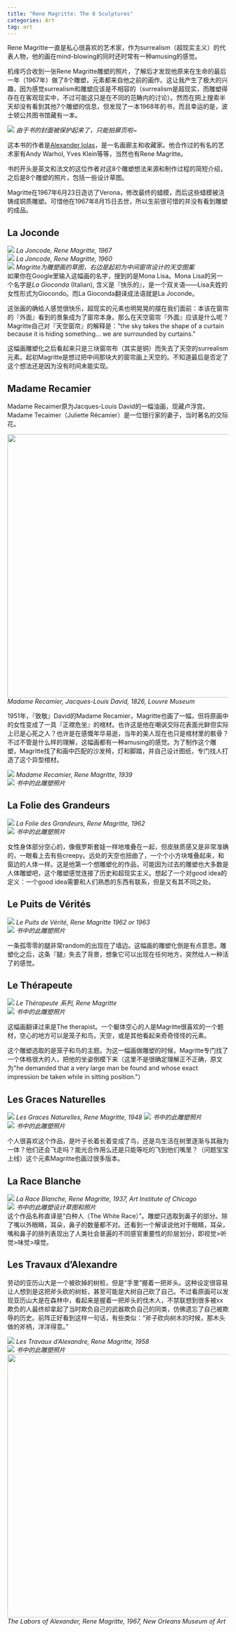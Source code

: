 ```yaml
---
title: "Rene Magritte: The 8 Sculptures"
categories: Art
tag: art
---
```


Rene Magritte一直是私心很喜欢的艺术家，作为surrealism（超现实主义）的代表人物，他的画在mind-blowing的同时还时常有一种amusing的感觉。

机缘巧合收到一张Rene Magritte雕塑的照片，了解后才发现他原来在生命的最后一年（1967年）做了8个雕塑，元素都来自他之前的画作。这让我产生了极大的兴趣，因为感觉surrealism和雕塑应该是不相容的（surrealism是超现实，而雕塑得存在在客观现实中，不过可能这只是在不同的范畴内的讨论）。然而在网上搜索半天却没有看到其他7个雕塑的信息，但发现了一本1968年的书，而且幸运的是，波士顿公共图书馆藏有一本。



<div class="row">
    <div class="col-md-6">
        <img src="{{site.baseurl}}/img/magritte/IMG_7799.jpg">
  <em class="text-muted">由于书的封面被保护起来了，只能拍扉页啦~</em>
    </div>
    <div class="col-md-6">
        <p> 这本书的作者是<a href="https://en.wikipedia.org/wiki/Alexander_Iolas">Alexander Iolas</a>，是一名画廊主和收藏家。他合作过的有名的艺术家有Andy Warhol, Yves Klein等等，当然也有Rene Magritte。</p>
        <p>书的开头是英文和法文的这位作者对这8个雕塑想法来源和制作过程的简短介绍，之后是8个雕塑的照片，包括一些设计草图。</p>
        <p>Magritte在1967年6月23日造访了Verona，修改最终的蜡模，而后这些蜡模被浇铸成铜质雕塑。可惜他在1967年8月15日去世，所以生前很可惜的并没有看到雕塑的成品。</p>
    </div>
</div>

## La Joconde

<div class="row">
    <div class="col-md-6">
        <img src="{{site.baseurl}}/img/magritte/magritte3758.jpg">
        <em class="text-muted">La Joncode, Rene Magritte, 1967</em>
    </div>
    <div class="col-md-6">
        <img src="{{site.baseurl}}/img/magritte/ob_71015c_1960-magritte-la-joconde-70x50-cm.jpg">
        <em class="text-muted">La Joncode, Rene Magritte, 1960</em>
    </div>
</div>
<div class="row">
    <div class="col-md-5">
        <img src="{{site.baseurl}}/img/magritte/IMG_7807.jpg">
        <em class="text-muted">Magritte为雕塑画的草图，右边是起初为中间窗帘设计的天空图案</em>
    </div>
    <div class="col-md-7">
        如果你在Google里输入这幅画的名字，搜到的是Mona Lisa。Mona Lisa的另一个名字是<em>La Gioconda</em> (Italian), 含义是『快乐的』，是一个双关语——Lisa夫姓的女性形式为Giocondo。而La Gioconda翻译成法语就是La Joconde。
    </div>
</div>

这张画的确给人感觉很快乐，超现实的元素也明晃晃的摆在我们面前：本该在窗帘的『外面』看到的景象成为了窗帘本身。那么在天空窗帘『外面』应该是什么呢？Magritte自己对『天空窗帘』的解释是："the sky takes the shape of a curtain because it is hiding something… we are surrounded by curtains."


这幅画雕塑化之后看起来只是三块窗帘布（其实是铜）而失去了天空的surrealism元素。起初Magritte是想过把中间那块大的窗帘画上天空的。不知道最后是否定了这个想法还是因为没有时间未能实现。

## Madame Recamier

Madame Recaimer原为Jacques-Louis David的一幅油画，现藏卢浮宫。Madame Tecaimer（Juliette Récamier）是一位银行家的妻子，当时著名的交际花。

<img src="{{site.baseurl}}/img/magritte/louvre-madame-recamier-nee-julie.jpg" width="600">
<em class="text-muted">Madame Recamier, Jacques-Louis David, 1826, Louvre Museum</em>

1951年，『致敬』David的Madame Recamier，Magritte也画了一幅，但将原画中的女性变成了一具『正襟危坐』的棺材。也许这是他在嘲讽交际花表面光鲜但实际上已是心死之人？也许是在感慨年华易逝，当年的美人现在也只是棺材里的骸骨？不过不管是什么样的理解，这幅画都有一种amusing的感觉。为了制作这个雕塑，Magritte找了和画中匹配的沙发椅，灯和脚踏，并自己设计图纸，专门找人打造了这个异型棺材。

<div class="row">
    <div class="col-md-6">
        <img src="{{site.baseurl}}/img/magritte/magritte_ngc_400px.jpg">
        <em class="text-muted">Madame Recamier, Rene Magritte, 1939</em>
    </div>
    <div class="col-md-6">
        <img src="{{site.baseurl}}/img/magritte/IMG_7806.jpg">
        <em class="text-muted">书中的此雕塑照片</em>
    </div>
</div>


## La Folie des Grandeurs

<div class="row">
    <div class="col-md-5">
        <img src="{{site.baseurl}}/img/magritte/magritte2868.jpg">
        <em class="text-muted">La Folie des Grandeurs, Rene Magritte, 1962</em>
    </div>
    <div class="col-md-7">
        <img src="{{site.baseurl}}/img/magritte/IMG_7812.jpg">
        <em class="text-muted">书中的此雕塑照片</em>
    </div>
</div>

女性身体部分空心的，像俄罗斯套娃一样地堆叠在一起，但皮肤质感又是非常准确的，一眼看上去有些creepy。远处的天空也扭曲了，一个个小方块堆叠起来，和窗边的人体一样。这是他第一个想雕塑化的作品，可能因为过去的雕塑也大多数是人体雕塑吧，这个雕塑感觉连接了历史和超现实主义。想起了一个对good idea的定义：一个good idea需要和人们熟悉的东西有联系，但是又有其不同之处。

## Le Puits de Vérités

<div class="row">
    <div class="col-md-4">
        <img src="{{site.baseurl}}/img/magritte/img-38-small517.jpg">
        <em class="text-muted">Le Puits de Vérité, Rene Magritte 1962 or 1963</em>
    </div>
    <div class="col-md-8">
        <img src="{{site.baseurl}}/img/magritte/IMG_7811.jpg">
        <em class="text-muted">书中的此雕塑照片</em>
    </div>
</div>

一条孤零零的腿非常random的出现在了墙边。这幅画的雕塑化倒是有点意思。雕塑化之后，这条『腿』失去了背景，想象它可以出现在任何地方，突然给人一种活了的感觉。

## Le Thérapeute

<div class="row">
    <div class="col-md-5">
        <img src="{{site.baseurl}}/img/magritte/43192682_2227896364153552_9037157729667383296_n.jpg">
        <em class="text-muted">Le Thérapeute 系列, Rene Magritte</em>
    </div>
    <div class="col-md-7">
        <img src="{{site.baseurl}}/img/magritte/IMG_7813.jpg">
        <em class="text-muted">书中的此雕塑照片</em>
    </div>
</div>

这幅画翻译过来是The therapist。一个躯体空心的人是Magritte很喜欢的一个题材，空心的地方可以是笼子和鸟，天空，或是其他看起来奇奇怪怪的元素。

这个雕塑选取的是笼子和鸟的主题。为这一幅画做雕塑的时候，Magritte专门找了一个体格很大的人，把他的坐姿倒模下来（这里不是很确定理解正不正确，原文为"he demanded that a very large man be found and whose exact impression be taken while in sitting position."）

## Les Graces Naturelles

<div class="row">
    <div class="col-md-5">
        <img src="{{site.baseurl}}/img/magritte/rene-magritte-les-graces-naturelles.jpg.jpeg">
        <em class="text-muted">Les Graces Naturelles, Rene Magritte, 1948</em>
        <img src="{{site.baseurl}}/img/magritte/IMG_7807.jpg">
        <em class="text-muted">书中的此雕塑照片</em>
    </div>
    <div class="col-md-7">
        <img src="{{site.baseurl}}/img/magritte/IMG_7808.jpg">
        <em class="text-muted">书中的此雕塑照片</em>
    </div>
</div>

个人很喜欢这个作品，是叶子长着长着变成了鸟，还是鸟生活在树里逐渐与其融为一体？他们还会飞走吗？能光合作用么还是只能等吃的飞到他们嘴里？（问题宝宝上线）这个元素Magritte也画过很多版本。

## La Race Blanche


<div class="row">
    <div class="col-md-6">
        <img src="{{site.baseurl}}/img/magritte/default.jpg">
        <em class="text-muted">La Race Blanche, Rene Magritte, 1937, Art Institute of Chicago</em>
    </div>
    <div class="col-md-6">
        <img src="{{site.baseurl}}/img/magritte/IMG_7809.jpg">
        <em class="text-muted">书中的此雕塑设计草图和照片</em>
        <br>
        这个作品名称直译是“白种人（The White Race）”。雕塑只选取到鼻子的部分。除了嘴以外眼睛，耳朵，鼻子的数量都不对。还看到一个解读说他对于眼睛，耳朵，嘴和鼻子的排列表现出了人类社会普遍的不同感官重要性的阶层划分，即视觉>听觉>味觉>嗅觉。
    </div>
</div>

## Les Travaux d’Alexandre

劳动的亚历山大是一个被砍掉的树桩，但是“手里”握着一把斧头。这种设定很容易让人想到是这把斧头砍的树桩，甚至可能是大树自己砍了自己。不过看原画可以发现亚历山大是在森林中，看起来是握着一把斧头的伐木人，不禁联想到很多被xx欺负的人最终却拿起了当时欺负自己的武器欺负自己的同类，仿佛遗忘了自己被欺辱的历史。前阵正好看到这样一句话，有些类似：“斧子砍向树木的时候，那木头做的斧柄，洋洋得意。”


<div class="row">
    <div class="col-md-6">
        <img src="{{site.baseurl}}/img/magritte/tteLesTravauxdAlexandre20x25cm-vi.jpg">
        <em class="text-muted">Les Travaux d’Alexandre, Rene Magritte, 1958</em>
    </div>
    <div class="col-md-6">
        <img src="{{site.baseurl}}/img/magritte/IMG_7810.jpg">
        <em class="text-muted">书中的此雕塑照片</em>
    </div>
</div>

<img src="{{site.baseurl}}/img/magritte/Labors-Alexander.jpg" width="600">
<em class="text-muted">The Labors of Alexander, Rene Magritte, 1967, New Orleans Museum of Art</em>


